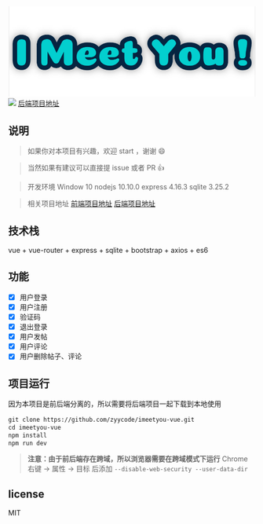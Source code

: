 ![](/imeetyou-logo.png)
![](https://badgen.net/github/license/micromatch/micromatch)
[后端项目地址](https://github.com/zyycode/imeetyou-node)

## 说明
> 如果你对本项目有兴趣，欢迎 start ，谢谢 😄

> 当然如果有建议可以直接提 issue 或者 PR 👍

> 开发环境 Window 10 nodejs 10.10.0 express 4.16.3 sqlite 3.25.2

> 相关项目地址 [前端项目地址](https://github.com/zyycode/imeetyou-vue) [后端项目地址](https://github.com/zyycode/imeetyou-node)

## 技术栈
vue + vue-router + express + sqlite + bootstrap + axios + es6

## 功能
- [x] 用户登录
- [x] 用户注册
- [x] 验证码
- [x] 退出登录
- [x] 用户发帖
- [x] 用户评论
- [x] 用户删除帖子、评论

## 项目运行
因为本项目是前后端分离的，所以需要将后端项目一起下载到本地使用

```
git clone https://github.com/zyycode/imeetyou-vue.git
cd imeetyou-vue
npm install
npm run dev
```
> **注意：由于前后端存在跨域，所以浏览器需要在跨域模式下运行**
> Chrome 右键 -> 属性 -> 目标 后添加 `--disable-web-security --user-data-dir`

## license
MIT